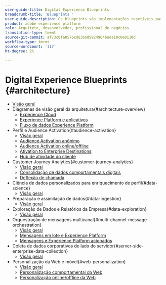```yaml
---
user-guide-title: Digital Experience Blueprints
breadcrumb-title: 'Blueprints '
user-guide-description: Os blueprints são implementações repetíveis para resolver problemas comerciais estabelecidos e contêm diagramas de arquitetura, considerações técnicas e links de documentação relevantes.
product: adobe experience platform
role: Arquiteto, desenvolvedor, profissional de negócios
translation-type: tm+mt
source-git-commit: af73c0fa0576cd836685824964bade10c0e0110d
workflow-type: tm+mt
source-wordcount: '117'
ht-degree: 2%

---
```


# Digital Experience Blueprints {#architecture}

+ [Visão geral](/help/blueprints/overview.md)
+ Diagramas de visão geral da arquitetura{#architecture-overview}
   + [Experience Cloud](/help/blueprints/experience-platform/experience-cloud.md)
   + [Experience Platform e aplicativos](/help/blueprints/experience-platform/platform-applications.md)
   + [Fluxo de dados Experience Platform](/help/blueprints/experience-platform/platform-data-flow.md)
+ Perfil e Audience Activation{#audience-activation}
   + [Visão geral](/help/blueprints/audience-activation/overview.md)
   + [Audience Activation anônimo](/help/blueprints/audience-activation/anonymous.md)
   + [Audience Activation online/offline](/help/blueprints/audience-activation/online-offline.md)
   + [Ativation to Enterprise Destinations](/help/blueprints/audience-activation/enterprise-destinations.md)
   + [Hub de atividade do cliente](/help/blueprints/audience-activation/customer-activity.md)
+ Customer Journey Analytics{#customer-journey-analytics}
   + [Visão geral](/help/blueprints/customer-journey-analytics/overview.md)
   + [Consolidação de dados comportamentais digitais](/help/blueprints/customer-journey-analytics/digital-behavioral-data-consolidation.md)
   + [Deflexão de chamada](/help/blueprints/customer-journey-analytics/call-deflect.md)
+ Ciência de dados personalizados para enriquecimento de perfil{#data-science}
   + [Visão geral](/help/blueprints/data-science/overview.md)
+ Preparação e assimilação de dados{#data-ingestion}
   + [Visão geral](/help/blueprints/data-ingestion/overview.md)
+ Exploração de Dados e Relatórios da Empresa{#data-exploration}
   + [Visão geral](/help/blueprints/data-exploration/overview.md)
+ Orquestração de mensagens multicanal{#multi-channel-message-orchestration}
   + [Visão geral](/help/blueprints/multi-channel-message-orchestration/overview.md)
   + [Mensagens em lote e Experience Platform](/help/blueprints/multi-channel-message-orchestration/batch-messaging.md)
   + [Mensagens e Experience Platform acionados](/help/blueprints/multi-channel-message-orchestration/triggered-messaging.md)
+ Coleta de dados corporativos do lado do servidor{#server-side-enterprise-data-collection}
   + [Visão geral](/help/blueprints/server-side-enterprise-data-collection/overview.md)
+ Personalização da Web e móvel{#web-personalization}
   + [Visão geral](/help/blueprints/web-personalization/overview.md)
   + [Personalização comportamental da Web](/help/blueprints/web-personalization/behavioral.md)
   + [Personalização online/offline da Web](/help/blueprints/web-personalization/online-offline.md)

